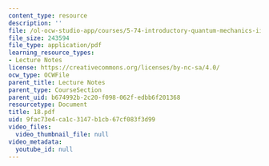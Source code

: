 ```yaml
---
content_type: resource
description: ''
file: /ol-ocw-studio-app/courses/5-74-introductory-quantum-mechanics-ii-spring-2004/9fac73e4ca1c3147b1cb67cf083f3d99_18.pdf
file_size: 243594
file_type: application/pdf
learning_resource_types:
- Lecture Notes
license: https://creativecommons.org/licenses/by-nc-sa/4.0/
ocw_type: OCWFile
parent_title: Lecture Notes
parent_type: CourseSection
parent_uid: b674992b-2c20-f098-062f-edbb6f201368
resourcetype: Document
title: 18.pdf
uid: 9fac73e4-ca1c-3147-b1cb-67cf083f3d99
video_files:
  video_thumbnail_file: null
video_metadata:
  youtube_id: null
---
```


